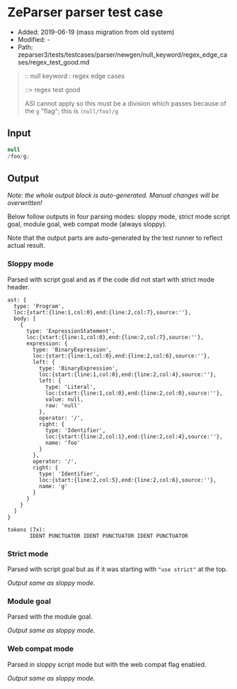 # ZeParser parser test case

- Added: 2019-06-19 (mass migration from old system)
- Modified: -
- Path: zeparser3/tests/testcases/parser/newgen/null_keyword/regex_edge_cases/regex_test_good.md

> :: null keyword : regex edge cases
>
> ::> regex test good
>
> ASI cannot apply so this must be a division which passes because of the `g` "flag"; this is `(null/foo)/g`

## Input

`````js
null
/foo/g;
`````

## Output

_Note: the whole output block is auto-generated. Manual changes will be overwritten!_

Below follow outputs in four parsing modes: sloppy mode, strict mode script goal, module goal, web compat mode (always sloppy).

Note that the output parts are auto-generated by the test runner to reflect actual result.

### Sloppy mode

Parsed with script goal and as if the code did not start with strict mode header.

`````
ast: {
  type: 'Program',
  loc:{start:{line:1,col:0},end:{line:2,col:7},source:''},
  body: [
    {
      type: 'ExpressionStatement',
      loc:{start:{line:1,col:0},end:{line:2,col:7},source:''},
      expression: {
        type: 'BinaryExpression',
        loc:{start:{line:1,col:0},end:{line:2,col:6},source:''},
        left: {
          type: 'BinaryExpression',
          loc:{start:{line:1,col:0},end:{line:2,col:4},source:''},
          left: {
            type: 'Literal',
            loc:{start:{line:1,col:0},end:{line:2,col:0},source:''},
            value: null,
            raw: 'null'
          },
          operator: '/',
          right: {
            type: 'Identifier',
            loc:{start:{line:2,col:1},end:{line:2,col:4},source:''},
            name: 'foo'
          }
        },
        operator: '/',
        right: {
          type: 'Identifier',
          loc:{start:{line:2,col:5},end:{line:2,col:6},source:''},
          name: 'g'
        }
      }
    }
  ]
}

tokens (7x):
       IDENT PUNCTUATOR IDENT PUNCTUATOR IDENT PUNCTUATOR
`````

### Strict mode

Parsed with script goal but as if it was starting with `"use strict"` at the top.

_Output same as sloppy mode._

### Module goal

Parsed with the module goal.

_Output same as sloppy mode._

### Web compat mode

Parsed in sloppy script mode but with the web compat flag enabled.

_Output same as sloppy mode._
